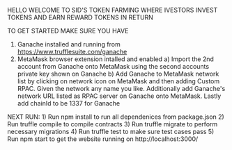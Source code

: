 HELLO WELCOME TO SID'S TOKEN FARMING WHERE IVESTORS INVEST TOKENS AND EARN REWARD TOKENS IN RETURN

TO GET STARTED MAKE SURE YOU HAVE 
1) Ganache installed and running from https://www.trufflesuite.com/ganache 
2) MetaMask browser extension intalled and enabled
    a) Import the 2nd account from Ganache onto MetaMask using the second accounts private key shown on Ganache
    b) Add Ganache to MetaMask network list by clicking on network icon on MetaMask and then adding Custom RPAC. Given the network any name you like. Additionally add Ganache's network URL listed as RPAC server on Ganache onto MetaMask. Lastly add chainId to be 1337 for Ganache

NEXT RUN:
    1) Run npm install to run all dependenices from package.json
    2) Run truffle compile to compile contracts
    3) Run truffle migrate to perform necessary migrations
    4) Run truffle test to make sure test cases pass
    5) Run npm start to get the website running on http://localhost:3000/
